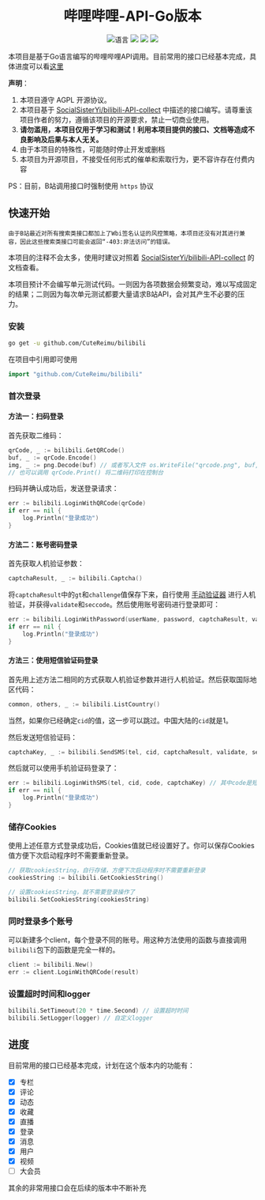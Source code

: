 <div align="center">

# 哔哩哔哩-API-Go版本

![](https://img.shields.io/github/go-mod/go-version/CuteReimu/bilibili/v1?label=Go "语言")
[![](https://img.shields.io/github/actions/workflow/status/CuteReimu/bilibili/build-v1.yml?branch=v1)](https://github.com/CuteReimu/bilibili/actions/workflows/golangci-lint.yml "代码分析")
[![](https://img.shields.io/github/contributors/CuteReimu/bilibili)](https://github.com/CuteReimu/bilibili/graphs/contributors "贡献者")
[![](https://img.shields.io/github/license/CuteReimu/bilibili)](https://github.com/CuteReimu/bilibili/blob/master/LICENSE "许可协议")
</div>

本项目是基于Go语言编写的哔哩哔哩API调用。目前常用的接口已经基本完成，具体进度可以看[这里](#进度)

**声明**：

1. 本项目遵守 AGPL 开源协议。
2. 本项目基于 [SocialSisterYi/bilibili-API-collect](https://github.com/SocialSisterYi/bilibili-API-collect)
   中描述的接口编写。请尊重该项目作者的努力，遵循该项目的开源要求，禁止一切商业使用。
3. **请勿滥用，本项目仅用于学习和测试！利用本项目提供的接口、文档等造成不良影响及后果与本人无关。**
4. 由于本项目的特殊性，可能随时停止开发或删档
5. 本项目为开源项目，不接受任何形式的催单和索取行为，更不容许存在付费内容

PS：目前，B站调用接口时强制使用 `https` 协议

## 快速开始

`由于B站最近对所有搜索类接口都加上了Wbi签名认证的风控策略，本项目还没有对其进行兼容，因此这些搜索类接口可能会返回“-403:非法访问”的错误。`

本项目的注释不会太多，使用时建议对照着 [SocialSisterYi/bilibili-API-collect](https://github.com/SocialSisterYi/bilibili-API-collect) 的文档查看。

本项目预计不会编写单元测试代码。一则因为各项数据会频繁变动，难以写成固定的结果；二则因为每次单元测试都要大量请求B站API，会对其产生不必要的压力。

### 安装

```bash
go get -u github.com/CuteReimu/bilibili
```

在项目中引用即可使用

```go
import "github.com/CuteReimu/bilibili"
```

### 首次登录

#### 方法一：扫码登录

首先获取二维码：

```go
qrCode, _ := bilibili.GetQRCode()
buf, _ := qrCode.Encode()
img, _ := png.Decode(buf) // 或者写入文件 os.WriteFile("qrcode.png", buf, 0644)
// 也可以调用 qrCode.Print() 将二维码打印在控制台
```

扫码并确认成功后，发送登录请求：

```go
err := bilibili.LoginWithQRCode(qrCode)
if err == nil {
    log.Println("登录成功")
}
```

#### 方法二：账号密码登录

首先获取人机验证参数：

```go
captchaResult, _ := bilibili.Captcha()
```

将`captchaResult`中的`gt`和`challenge`值保存下来，自行使用 [手动验证器](https://kuresaru.github.io/geetest-validator/) 进行人机验证，并获得`validate`和`seccode`。然后使用账号密码进行登录即可：

```go
err := bilibili.LoginWithPassword(userName, password, captchaResult, validate, seccode)
if err == nil {
    log.Println("登录成功")
}
```

#### 方法三：使用短信验证码登录

首先用上述方法二相同的方式获取人机验证参数并进行人机验证。然后获取国际地区代码：

```go
common, others, _ := bilibili.ListCountry()
```

当然，如果你已经确定`cid`的值，这一步可以跳过。中国大陆的`cid`就是1。

然后发送短信验证码：

```go
captchaKey, _ := bilibili.SendSMS(tel, cid, captchaResult, validate, seccode)
```

然后就可以使用手机验证码登录了：

```go
err := bilibili.LoginWithSMS(tel, cid, code, captchaKey) // 其中code是短信验证码
if err == nil {
    log.Println("登录成功")
}
```

### 储存Cookies

使用上述任意方式登录成功后，Cookies值就已经设置好了。你可以保存Cookies值方便下次启动程序时不需要重新登录。

```go
// 获取cookiesString，自行存储，方便下次启动程序时不需要重新登录
cookiesString := bilibili.GetCookiesString()

// 设置cookiesString，就不需要登录操作了
bilibili.SetCookiesString(cookiesString)
```

### 同时登录多个账号

可以新建多个client，每个登录不同的账号。用这种方法使用的函数与直接调用`bilibili`包下的函数是完全一样的。

```go
client := bilibili.New()
err := client.LoginWithQRCode(result)
```

### 设置超时时间和logger

```go
bilibili.SetTimeout(20 * time.Second) // 设置超时时间
bilibili.SetLogger(logger) // 自定义logger
```

## 进度

目前常用的接口已经基本完成，计划在这个版本内的功能有：

- [x] 专栏
- [x] 评论
- [x] 动态
- [x] 收藏
- [x] 直播
- [x] 登录
- [x] 消息
- [x] 用户
- [x] 视频
- [ ] 大会员

其余的非常用接口会在后续的版本中不断补充

